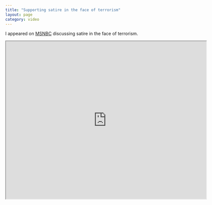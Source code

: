 ```yaml
---
title: "Supporting satire in the face of terrorism"
layout: page
category: video
---
```

I appeared on [MSNBC](http://www.msnbc.com/the-cycle/watch/supporting-satire-in-the-face-of-terrorism-381720131843) discussing satire in the face of terrorism.

<iframe src='http://player.theplatform.com/p/7wvmTC/MSNBCEmbeddedOffSite?guid=n_cycle_Esat_150108_439195' height='500' width='635' scrolling='no' border='no' ></iframe>